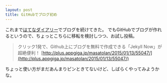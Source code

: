 ```yaml
---
layout: post
title: GitHubでブログ初め
---
```


これまで[はてなダイアリー](http://d.hatena.ne.jp/akuyan/)でブログを続けてきた。
でもGitHubでブログが作れるというので、ちょっとこちらに移転を検討しつつ、お試し投稿。

> クリック1発で、Github上にブログを無料で作成できる「Jekyll Now」が超絶便利！
> [http://plus.appgiga.jp/masatolan/2015/01/13/55047/](http://plus.appgiga.jp/masatolan/2015/01/13/55047/)

ちょっと使い方がまだあんまりピンときてないけど、しばらくやってみようかな。
